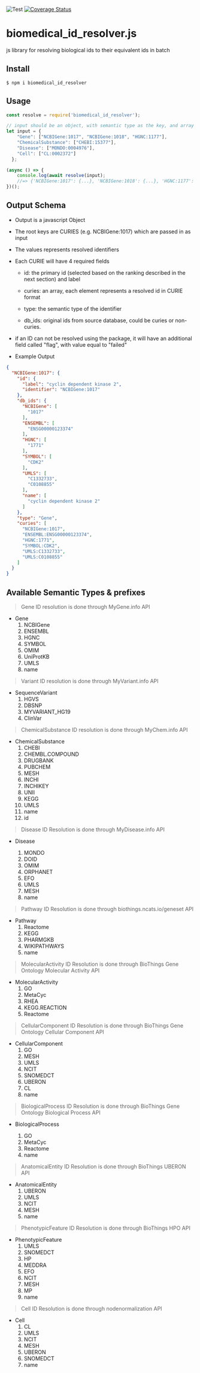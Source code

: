 ![Test](https://github.com/kevinxin90/biomedical_id_resolver.js/workflows/Test/badge.svg)
[![Coverage Status](https://coveralls.io/repos/github/kevinxin90/biomedical_id_resolver.js/badge.svg?branch=master)](https://coveralls.io/github/kevinxin90/biomedical_id_resolver.js?branch=master)

# biomedical_id_resolver.js
js library for resolving biological ids to their equivalent ids in batch

## Install

```
$ npm i biomedical_id_resolver
```

## Usage

```js
const resolve = require('biomedical_id_resolver');

// input should be an object, with semantic type as the key, and array of CURIEs as value
let input = {
    "Gene": ["NCBIGene:1017", "NCBIGene:1018", "HGNC:1177"],
    "ChemicalSubstance": ["CHEBI:15377"],
    "Disease": ["MONDO:0004976"],
    "Cell": ["CL:0002372"]
  };

(async () => {
	console.log(await resolve(input);
	//=> {'NCBIGene:1017': {...}, 'NCBIGene:1018': {...}, 'HGNC:1177': {...}, 'CHEBI:15377': {...}, 'MONDO:0004976': {...}, 'CL:0002372': {...}}
})();

```

## Output Schema

- Output is a javascript Object

- The root keys are CURIES (e.g. NCBIGene:1017) which are passed in as input

- The values represents resolved identifiers

- Each CURIE will have 4 required fields

  - id: the primary id (selected based on the ranking described in the next section) and label

  - curies: an array, each element represents a resolved id in CURIE format

  - type: the semantic type of the identifier

  - db_ids: original ids from source database, could be curies or non-curies.


- if an ID can not be resolved using the package, it will have an additional field called "flag", with value equal to "failed"

- Example Output

```json
{
  "NCBIGene:1017": {
    "id": {
      "label": "cyclin dependent kinase 2",
      "identifier": "NCBIGene:1017"
    },
    "db_ids": {
      "NCBIGene": [
        "1017"
      ],
      "ENSEMBL": [
        "ENSG00000123374"
      ],
      "HGNC": [
        "1771"
      ],
      "SYMBOL": [
        "CDK2"
      ],
      "UMLS": [
        "C1332733",
        "C0108855"
      ],
      "name": [
        "cyclin dependent kinase 2"
      ]
    },
    "type": "Gene",
    "curies": [
      "NCBIGene:1017",
      "ENSEMBL:ENSG00000123374",
      "HGNC:1771",
      "SYMBOL:CDK2",
      "UMLS:C1332733",
      "UMLS:C0108855"
    ]
  }
}
```

## Available Semantic Types & prefixes

> Gene ID resolution is done through MyGene.info API

- Gene
  1. NCBIGene
  2. ENSEMBL
  3. HGNC
  4. SYMBOL
  5. OMIM
  6. UniProtKB
  7. UMLS
  8. name

> Variant ID resolution is done through MyVariant.info API

- SequenceVariant
  1. HGVS
  2. DBSNP
  3. MYVARIANT_HG19
  4. ClinVar

> ChemicalSubstance ID resolution is done through MyChem.info API

- ChemicalSubstance
    1. CHEBI
    2. CHEMBL.COMPOUND
    3. DRUGBANK
    4. PUBCHEM
    5. MESH
    6. INCHI
    7. INCHIKEY
    8. UNII
    9. KEGG
    10. UMLS
    11. name
    12. id

> Disease ID Resolution is done through MyDisease.info API

- Disease

  1. MONDO
  2. DOID
  3. OMIM
  4. ORPHANET
  5. EFO
  6. UMLS
  7. MESH
  8. name

> Pathway ID Resolution is done through biothings.ncats.io/geneset API

- Pathway
  1. Reactome
  2. KEGG
  3. PHARMGKB
  4. WIKIPATHWAYS
  5. name

> MolecularActivity ID Resolution is done through BioThings Gene Ontology Molecular Activity API

- MolecularActivity
  1. GO
  2. MetaCyc
  3. RHEA
  4. KEGG.REACTION
  5. Reactome

> CellularComponent ID Resolution is done through BioThings Gene Ontology Cellular Component API

- CellularComponent
  1. GO
  2. MESH
  3. UMLS
  4. NCIT
  5. SNOMEDCT
  6. UBERON
  7. CL
  8. name

> BiologicalProcess ID Resolution is done through BioThings Gene Ontology Biological Process API

- BiologicalProcess

  1. GO
  2. MetaCyc
  3. Reactome
  4. name

> AnatomicalEntity ID Resolution is done through BioThings UBERON API

- AnatomicalEntity
  1. UBERON
  2. UMLS
  3. NCIT
  4. MESH
  5. name

> PhenotypicFeature ID Resolution is done through BioThings HPO API

- PhenotypicFeature
  1. UMLS
  2. SNOMEDCT
  3. HP
  4. MEDDRA
  5. EFO
  6. NCIT
  7. MESH
  8. MP
  9. name

> Cell ID Resolution is done through nodenormalization API

- Cell
  1. CL
  2. UMLS
  3. NCIT
  4. MESH
  5. UBERON
  6. SNOMEDCT
  7. name
